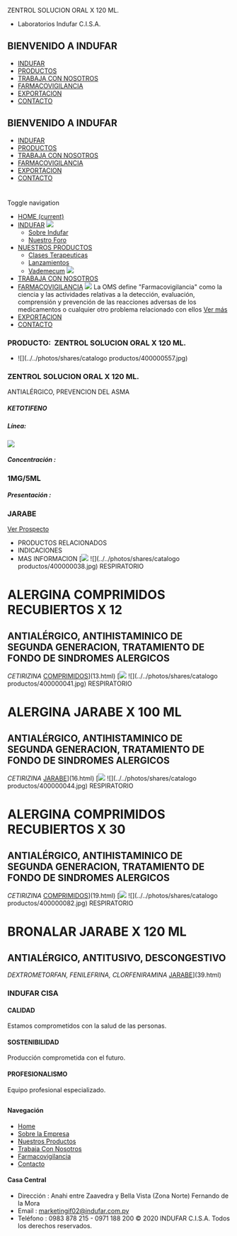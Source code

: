 ZENTROL SOLUCION ORAL X 120 ML.
- Laboratorios Indufar C.I.S.A.
## BIENVENIDO A INDUFAR
* [INDUFAR](326.html#)
* [PRODUCTOS](326.html#)
* [TRABAJA CON NOSOTROS](326.html#)
* [FARMACOVIGILANCIA](326.html#)
* [EXPORTACION](326.html#)
* [CONTACTO](326.html#)
## BIENVENIDO A INDUFAR
* [INDUFAR](../../index.html)
* [PRODUCTOS](../../productos.html)
* [TRABAJA CON NOSOTROS](../../trabaja_con_nosotros.html)
* [FARMACOVIGILANCIA](../../farmacovigilancia.html)
* [EXPORTACION](../../exportacion.html)
* [CONTACTO](../../contacto.html)
# 
Toggle navigation
* [HOME (current)](../../index.html)
* [INDUFAR](326.html#) 
  [![ ](../../photos/shares/Sistema/Menu/indufar_menul.jpg)](../../institucional.html)
  - [Sobre Indufar](../../institucional.html)
  - [Nuestro Foro](../../blog.html)
* [NUESTROS PRODUCTOS](326.html#) 
  - [Clases Terapeuticas](../clases_terapeuticas.html)
  - [Lanzamientos](../lanzamientos.html)
  - [Vademecum](../../productos.html)
  [![ ](../../photos/shares/Sistema/Menu/productos.png)](../../productos.html)
* [TRABAJA CON NOSOTROS](../../trabaja_con_nosotros.html)
* [FARMACOVIGILANCIA](326.html#) 
  [![ ](../../photos/shares/Sistema/Menu/TUBOS.png)](../../farmacovigilancia.html)
  La OMS define "Farmacovigilancia" como la ciencia y las actividades relativas a la detección, evaluación, comprensión y prevención de las reacciones adversas de los medicamentos o cualquier otro problema relacionado con ellos
  [Ver más](../../farmacovigilancia.html)
* [EXPORTACION](../../exportacion.html)
* [CONTACTO](../../contacto.html)
### PRODUCTO:  ZENTROL SOLUCION ORAL X 120 ML.
* ![](../../photos/shares/catalogo productos/400000557.jpg)
### **ZENTROL SOLUCION ORAL X 120 ML.**
ANTIALÉRGICO, PREVENCION DEL ASMA
##### **KETOTIFENO**
##### **Línea:**
[![](../../photos/shares/Laboratorios/lab_indufar.png)](../linea/1.html)
##### **Concentración :**
### 1MG/5ML
##### **Presentación :**
### JARABE
[Ver Prospecto](https://www.indufar.com.py/files/shares/prospectos/400000557.pdf)
* PRODUCTOS RELACIONADOS
* INDICACIONES
* MAS INFORMACION
[![](../../photos/shares/Laboratorios/lab_medical.png)
![](../../photos/shares/catalogo productos/400000038.jpg)
RESPIRATORIO
# ALERGINA COMPRIMIDOS RECUBIERTOS X 12
## ANTIALÉRGICO, ANTIHISTAMINICO DE SEGUNDA GENERACION, TRATAMIENTO DE FONDO DE SINDROMES ALERGICOS
*CETIRIZINA*
[COMPRIMIDOS](326.html#)](13.html)
[![](../../photos/shares/Laboratorios/lab_medical.png)
![](../../photos/shares/catalogo productos/400000041.jpg)
RESPIRATORIO
# ALERGINA JARABE X 100 ML
## ANTIALÉRGICO, ANTIHISTAMINICO DE SEGUNDA GENERACION, TRATAMIENTO DE FONDO DE SINDROMES ALERGICOS
*CETIRIZINA*
[JARABE](326.html#)](16.html)
[![](../../photos/shares/Laboratorios/lab_medical.png)
![](../../photos/shares/catalogo productos/400000044.jpg)
RESPIRATORIO
# ALERGINA COMPRIMIDOS RECUBIERTOS X 30
## ANTIALÉRGICO, ANTIHISTAMINICO DE SEGUNDA GENERACION, TRATAMIENTO DE FONDO DE SINDROMES ALERGICOS
*CETIRIZINA*
[COMPRIMIDOS](326.html#)](19.html)
[![](../../photos/shares/Laboratorios/lab_indufar.png)
![](../../photos/shares/catalogo productos/400000082.jpg)
RESPIRATORIO
# BRONALAR JARABE X 120 ML
## ANTIALÉRGICO, ANTITUSIVO, DESCONGESTIVO
*DEXTROMETORFAN, FENILEFRINA, CLORFENIRAMINA*
[JARABE](326.html#)](39.html)
### INDUFAR CISA
#### CALIDAD
Estamos comprometidos con la salud de las personas.
#### SOSTENIBILIDAD
Producción comprometida con el futuro.
#### PROFESIONALISMO
Equipo profesional especializado.
## 
#### Navegación
* [Home](../../index.html)
* [Sobre la Empresa](../../institucional.html)
* [Nuestros Productos](../../productos.html)
* [Trabaja Con Nosotros](../../trabaja_con_nosotros.html)
* [Farmacovigilancia](../../farmacovigilancia.html)
* [Contacto](../../contacto.html)
#### Casa Central
* Dirección : Anahi entre Zaavedra y Bella Vista (Zona Norte) Fernando de la Mora
* Email : [marketingif02@indufar.com.py](mailto:marketingif02@indufar.com.py)
* Teléfono : 0983 878 215 - 0971 188 200
© 2020 INDUFAR C.I.S.A. Todos los derechos reservados.